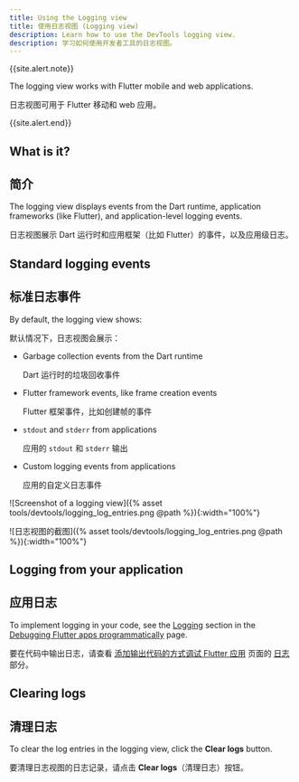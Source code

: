 ```yaml
---
title: Using the Logging view
title: 使用日志视图 (Logging view)
description: Learn how to use the DevTools logging view.
description: 学习如何使用开发者工具的日志视图。
---
```


{{site.alert.note}}

  The logging view works with Flutter mobile and web applications.

  日志视图可用于 Flutter 移动和 web 应用。
  
{{site.alert.end}}

## What is it?

## 简介

The logging view displays events from the Dart runtime,
application frameworks (like Flutter), and application-level
logging events.

日志视图展示 Dart 运行时和应用框架（比如 Flutter）的事件，以及应用级日志。

## Standard logging events

## 标准日志事件

By default, the logging view shows:

默认情况下，日志视图会展示：

* Garbage collection events from the Dart runtime

  Dart 运行时的垃圾回收事件

* Flutter framework events, like frame creation events

  Flutter 框架事件，比如创建帧的事件

* `stdout` and `stderr` from applications

  应用的 `stdout` 和 `stderr` 输出

* Custom logging events from applications

  应用的自定义日志事件

![Screenshot of a logging view]({% asset tools/devtools/logging_log_entries.png @path %}){:width="100%"}

![日志视图的截图]({% asset tools/devtools/logging_log_entries.png @path %}){:width="100%"}

## Logging from your application

## 应用日志

To implement logging in your code,
see the [Logging][] section in the
[Debugging Flutter apps programmatically][]
page.

要在代码中输出日志，请查看 [添加输出代码的方式调试 Flutter 应用][] 页面的 [日志][] 部分。

## Clearing logs

## 清理日志

To clear the log entries in the logging view,
click the **Clear logs** button.

要清理日志视图的日志记录，请点击 **Clear logs**（清理日志）按钮。

[Logging]: /docs/testing/code-debugging#logging
[日志]: /docs/testing/code-debugging#logging
[Debugging Flutter apps programmatically]: /docs/testing/code-debugging
[添加输出代码的方式调试 Flutter 应用]: /docs/testing/code-debugging
